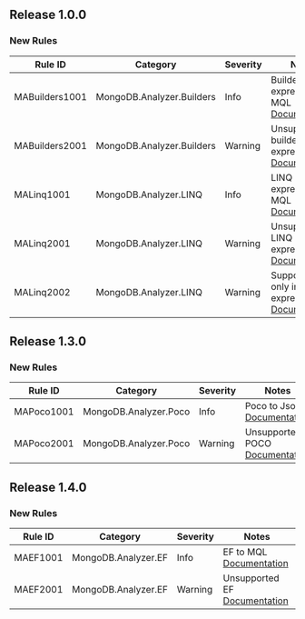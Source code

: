 ﻿## Release 1.0.0

### New Rules

Rule ID | Category | Severity | Notes
--------|----------|----------|--------------------
MABuilders1001 | MongoDB.Analyzer.Builders | Info | Builders expression to MQL [Documentation](https://www.mongodb.com/docs/mongodb-analyzer/current/rules/#mabuilders1001)
MABuilders2001 | MongoDB.Analyzer.Builders | Warning | Unsupported builders expression [Documentation](https://www.mongodb.com/docs/mongodb-analyzer/current/rules/#mabuilders2001)
MALinq1001 | MongoDB.Analyzer.LINQ | Info | LINQ expression to MQL [Documentation](https://www.mongodb.com/docs/mongodb-analyzer/current/rules/#malinq1001)
MALinq2001 | MongoDB.Analyzer.LINQ | Warning | Unsupported LINQ expression [Documentation](https://www.mongodb.com/docs/mongodb-analyzer/current/rules/#malinq2001)
MALinq2002 | MongoDB.Analyzer.LINQ | Warning | Supported only in LINQ3 expression [Documentation](https://www.mongodb.com/docs/mongodb-analyzer/current/rules/#malinq2002)

## Release 1.3.0

### New Rules

Rule ID | Category | Severity | Notes
--------|----------|----------|--------------------
MAPoco1001 | MongoDB.Analyzer.Poco | Info | Poco to Json [Documentation](https://www.mongodb.com/docs/mongodb-analyzer/current/rules/#mapoco1001)
MAPoco2001 | MongoDB.Analyzer.Poco | Warning | Unsupported POCO [Documentation](https://www.mongodb.com/docs/mongodb-analyzer/current/rules/#mapoco2001)

## Release 1.4.0

### New Rules

Rule ID | Category | Severity | Notes
--------|----------|----------|--------------------
MAEF1001 | MongoDB.Analyzer.EF | Info | EF to MQL [Documentation](https://www.mongodb.com/docs/mongodb-analyzer/current/rules/#maef1001)
MAEF2001 | MongoDB.Analyzer.EF | Warning | Unsupported EF [Documentation](https://www.mongodb.com/docs/mongodb-analyzer/current/rules/#maef2001)
